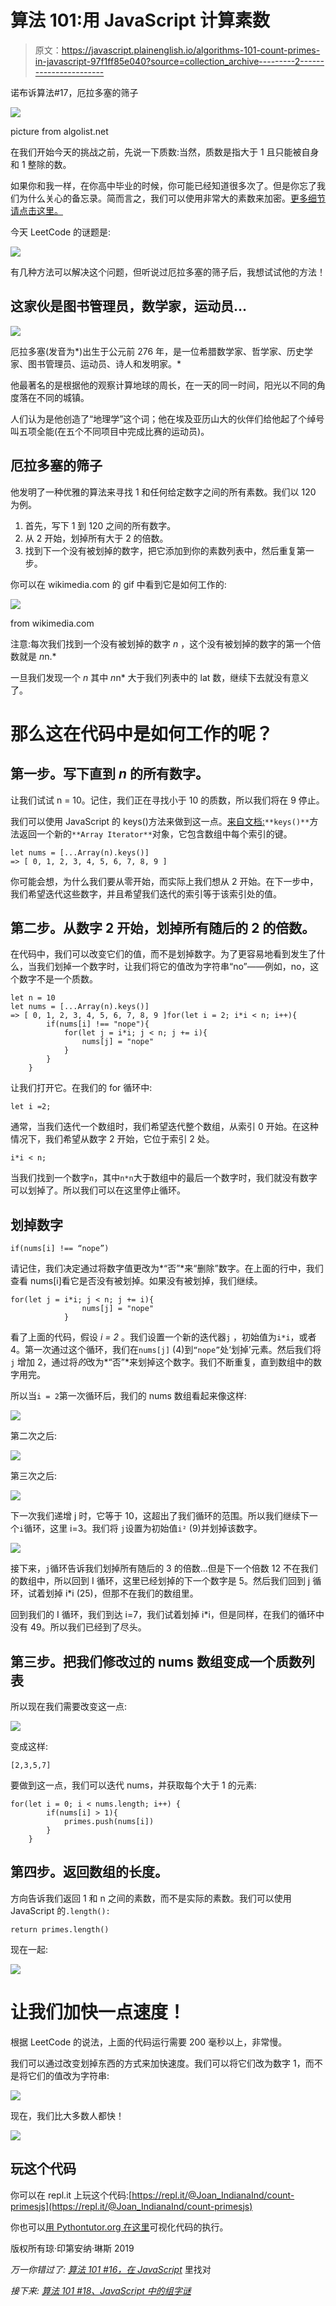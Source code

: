# 算法 101:用 JavaScript 计算素数

> 原文：<https://javascript.plainenglish.io/algorithms-101-count-primes-in-javascript-97f1ff85e040?source=collection_archive---------2----------------------->

诺布诉算法#17，厄拉多塞的筛子

![](img/33c116c043f9dda6e081d41dafd256c2.png)

picture from algolist.net

在我们开始今天的挑战之前，先说一下质数:当然，质数是指大于 1 且只能被自身和 1 整除的数。

如果你和我一样，在你高中毕业的时候，你可能已经知道很多次了。但是你忘了我们为什么关心的备忘录。简而言之，我们可以使用非常大的素数来加密。[更多细节请点击这里。](https://www.abc.net.au/news/science/2018-01-20/how-prime-numbers-rsa-encryption-works/9338876)

今天 LeetCode 的谜题是:

![](img/5fb0880a9c1aadce531385076cce005e.png)

有几种方法可以解决这个问题，但听说过厄拉多塞的筛子后，我想试试他的方法！

## 这家伙是图书管理员，数学家，运动员…

![](img/4742a00341d6529f92465286fcd19223.png)

厄拉多塞(发音为*)出生于公元前 276 年，是一位希腊数学家、哲学家、历史学家、图书管理员、运动员、诗人和发明家。*

他最著名的是根据他的观察计算地球的周长，在一天的同一时间，阳光以不同的角度落在不同的城镇。

人们认为是他创造了“地理学”这个词；他在埃及亚历山大的伙伴们给他起了个绰号叫五项全能(在五个不同项目中完成比赛的运动员)。

## 厄拉多塞的筛子

他发明了一种优雅的算法来寻找 1 和任何给定数字之间的所有素数。我们以 120 为例。

1.  首先，写下 1 到 120 之间的所有数字。
2.  从 2 开始，划掉所有大于 2 的倍数。
3.  找到下一个没有被划掉的数字，把它添加到你的素数列表中，然后重复第一步。

你可以在 wikimedia.com 的 gif 中看到它是如何工作的:

![](img/3b4a0600c5b7d2be05c1fca337db5c9e.png)

from wikimedia.com

注意:每次我们找到一个没有被划掉的数字 *n* ，这个没有被划掉的数字的第一个倍数就是 *n*n.*

一旦我们发现一个 *n* 其中 *n*n* 大于我们列表中的 lat 数，继续下去就没有意义了。

# 那么这在代码中是如何工作的呢？

## 第一步。写下直到 *n* 的所有数字。

让我们试试 n = 10。记住，我们正在寻找小于 10 的质数，所以我们将在 9 停止。

我们可以使用 JavaScript 的 keys()方法来做到这一点。[来自文档:](https://developer.mozilla.org/en-US/docs/Web/JavaScript/Reference/Global_Objects/Array/keys)`**keys()**`方法返回一个新的`**Array Iterator**`对象，它包含数组中每个索引的键。

```
let nums = [...Array(n).keys()]
=> [ 0, 1, 2, 3, 4, 5, 6, 7, 8, 9 ]
```

你可能会想，为什么我们要从零开始，而实际上我们想从 2 开始。在下一步中，我们希望迭代这些数字，并且希望我们迭代的索引等于该索引处的值。

## 第二步。从数字 2 开始，划掉所有随后的 2 的倍数。

在代码中，我们可以改变它们的值，而不是划掉数字。为了更容易地看到发生了什么，当我们划掉一个数字时，让我们将它的值改为字符串“no”——例如，no，这个数字不是一个质数。

```
let n = 10
let nums = [...Array(n).keys()]
=> [ 0, 1, 2, 3, 4, 5, 6, 7, 8, 9 ]for(let i = 2; i*i < n; i++){
        if(nums[i] !== "nope"){
            for(let j = i*i; j < n; j += i){
                nums[j] = "nope"
            }
        }        
    }
```

让我们打开它。在我们的 for 循环中:

`let i =2;`

通常，当我们迭代一个数组时，我们希望迭代整个数组，从索引 0 开始。在这种情况下，我们希望从数字 2 开始，它位于索引 2 处。

`i*i < n;`

当我们找到一个数字`n`，其中`n*n`大于数组中的最后一个数字时，我们就没有数字可以划掉了。所以我们可以在这里停止循环。

## 划掉数字

`if(nums[i] !== “nope”)`

请记住，我们决定通过将数字值更改为*“否”*来“删除”数字。在上面的行中，我们查看 nums[i]看它是否没有被划掉。如果没有被划掉，我们继续。

```
for(let j = i*i; j < n; j += i){
                nums[j] = "nope"
            }
```

看了上面的代码，假设 *i = 2* 。我们设置一个新的迭代器`j` ，初始值为`i*i`，或者 4。第一次通过这个循环，我们在`nums[j]` (4)到`“nope”`处‘划掉’元素。然后我们将 `j` 增加 2，通过将*的*改为*“否”*来划掉这个数字。我们不断重复，直到数组中的数字用完。

所以当`i = 2`第一次循环后，我们的 nums 数组看起来像这样:

![](img/a5c1699717b37f19d5b06bbe2611bcd5.png)

第二次之后:

![](img/380133dee55612b40fb5dc35ec0efae1.png)

第三次之后:

![](img/ff253a1b6d3908035dd078f4a9ac1a98.png)

下一次我们递增 j 时，它等于 10，这超出了我们循环的范围。所以我们继续下一个`i`循环，这里 i=3。我们将 `j`设置为初始值`i²` (9)并划掉该数字。

![](img/b5cd057b87b4f284c5ebf6c33eef154c.png)

接下来，`j`循环告诉我们划掉所有随后的 3 的倍数…但是下一个倍数 12 不在我们的数组中，所以回到 I 循环，这里已经划掉的下一个数字是 5。然后我们回到 j 循环，试着划掉 i*i (25)，但那不在我们的数组里。

回到我们的 I 循环，我们到达 i=7，我们试着划掉 i*i，但是同样，在我们的循环中没有 49。所以我们已经到了尽头。

## 第三步。把我们修改过的 nums 数组变成一个质数列表

所以现在我们需要改变这一点:

![](img/650663ea97f8d1b2b1a1fc5d49922869.png)

变成这样:

`[2,3,5,7]`

要做到这一点，我们可以迭代 nums，并获取每个大于 1 的元素:

```
for(let i = 0; i < nums.length; i++) {
        if(nums[i] > 1){
            primes.push(nums[i])
        }
    }
```

## 第四步。返回数组的长度。

方向告诉我们返回 1 和 n 之间的素数，而不是实际的素数。我们可以使用 JavaScript 的`.length():`

```
return primes.length()
```

现在一起:

![](img/3e52fcb140fa54bfa31a2466a801a006.png)

# 让我们加快一点速度！

根据 LeetCode 的说法，上面的代码运行需要 200 毫秒以上，非常慢。

我们可以通过改变划掉东西的方式来加快速度。我们可以将它们改为数字 1，而不是将它们的值改为字符串:

![](img/9a246b10408bc587bf5b8ab084628cdd.png)

现在，我们比大多数人都快！

![](img/3021caf7ded20811ee2983ab9e634780.png)

## 玩这个代码

你可以在 repl.it 上玩这个代码:[https://repl.it/@Joan_IndianaInd/count-primesjs](https://repl.it/@Joan_IndianaInd/count-primesjs)

你也可以[用 Pythontutor.org 在这里](http://www.pythontutor.com/visualize.html#code=let%20n%20%3D%2010%0A%0Avar%20countPrimes%20%3D%20function%28n%29%20%7B%20%20%20%20%0A%20%20%20%20%0A%20%20%20%20//build%20array%20to%20mark%0A%20%20%20%20let%20nums%20%3D%20%5B...Array%28n%29.keys%28%29%5D%0A%20%20%20%20%0A%20%20%20%20for%28let%20i%20%3D%202%3B%20i*i%20%3C%20n%3B%20i%2B%2B%29%7B%0A%20%20%20%20%20%20%20%20if%28nums%5Bi%5D%20!%3D%3D%20%22nope%22%29%7B%0A%20%20%20%20%20%20%20%20%20%20%20%20for%28let%20j%20%3D%20i*i%3B%20j%20%3C%20n%3B%20j%20%2B%3D%20i%29%7B%0A%20%20%20%20%20%20%20%20%20%20%20%20%20%20%20%20nums%5Bj%5D%20%3D%20%22nope%22%0A%20%20%20%20%20%20%20%20%20%20%20%20%7D%0A%20%20%20%20%20%20%20%20%7D%20%20%20%20%20%20%20%20%0A%20%20%20%20%7D%0A%20%20%20%20%0A%20%20%20%20let%20primes%20%3D%20%5B%5D%0A%20%20%20%20%0A%20%20%20%20for%28let%20i%20%3D%200%3B%20i%20%3C%20nums.length%3B%20i%2B%2B%29%20%7B%0A%20%20%20%20%20%20%20%20if%28nums%5Bi%5D%20%3E%201%29%7B%0A%20%20%20%20%20%20%20%20%20%20%20%20primes.push%28nums%5Bi%5D%29%0A%20%20%20%20%20%20%20%20%7D%0A%20%20%20%20%7D%0A%20%20%20%20%0A%20%20%20%20return%20primes.length%0A%0A%20%20%20%20%0A%7D%3B%0A%0AcountPrimes%28n%29%0A&cumulative=false&curInstr=1&heapPrimitives=nevernest&mode=display&origin=opt-frontend.js&py=js&rawInputLstJSON=%5B%5D&textReferences=false)可视化代码的执行。

版权所有琼·印第安纳·琳斯 2019

*万一你错过了:* [*算法 101 #16，在 JavaScript*](https://medium.com/javascript-in-plain-english/algorithms-101-find-pairs-in-javascript-72a1f5e9e68f) 里找对

*接下来:* [*算法 101 #18、JavaScript 中的组字谜*](https://medium.com/@joanrigdon/algorithms-101-group-anagrams-in-javascript-b3e3c10d211e)
